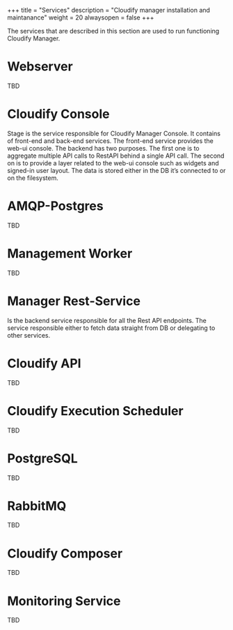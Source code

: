 +++
title = "Services"
description = "Cloudify manager installation and maintanance"
weight = 20
alwaysopen = false
+++

The services that are described in this section are used to run functioning Cloudify Manager.

# Webserver
TBD

# Cloudify Console
Stage is the service responsible for Cloudify Manager Console. It contains of front-end and back-end services. The front-end service provides the web-ui console. The backend has two purposes. The first one is to aggregate multiple API calls to RestAPI behind a single API call. The second on is to provide a layer related to the web-ui console such as widgets and signed-in user layout. The data is stored either in the DB it’s connected to or on the filesystem.

# AMQP-Postgres
TBD

# Management Worker
TBD

# Manager Rest-Service
Is the backend service responsible for all the Rest API endpoints. The service responsible either to fetch data straight from DB or delegating to other services.


# Cloudify API
TBD

# Cloudify Execution Scheduler
TBD

# PostgreSQL
TBD

# RabbitMQ
TBD

# Cloudify Composer
TBD

# Monitoring Service
TBD